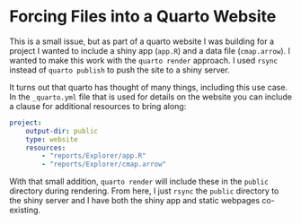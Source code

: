 # Forcing Files into a Quarto Website
This is a small issue, but as part of a quarto website I was building for a project I wanted to include a shiny app (`app.R`) and a data file (`cmap.arrow`). I wanted to make this work with the `quarto render` approach. I used `rsync` instead of `quarto publish` to push the site to a shiny server.

It turns out that quarto has thought of many things, including this use case. In the `_quarto.yml` file that is used for details on the website you can include a clause for additional resources to bring along:

```yml
project:
    output-dir: public
    type: website
    resources:
        - "reports/Explorer/app.R"
        - "reports/Explorer/cmap.arrow"
```

With that small addition, `quarto render` will include these in the `public` directory during rendering. From here, I just `rsync` the `public` directory to the shiny server and I have both the shiny app and static webpages co-existing.
